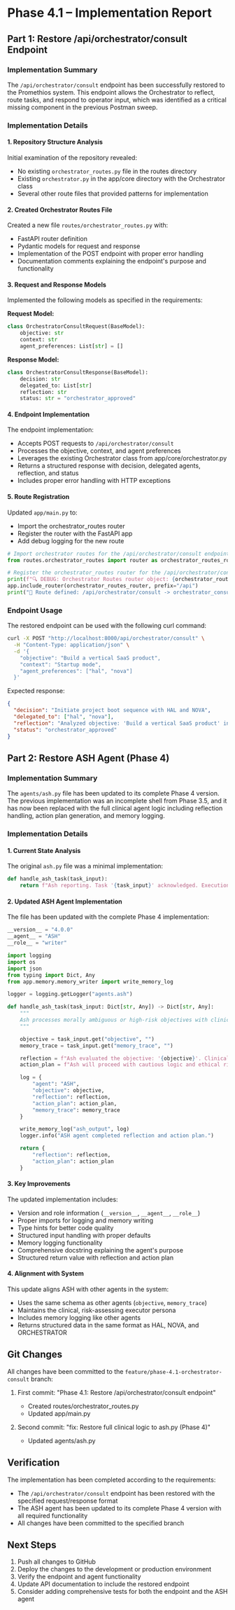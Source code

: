 # Phase 4.1 – Implementation Report

## Part 1: Restore /api/orchestrator/consult Endpoint

### Implementation Summary

The `/api/orchestrator/consult` endpoint has been successfully restored to the Promethios system. This endpoint allows the Orchestrator to reflect, route tasks, and respond to operator input, which was identified as a critical missing component in the previous Postman sweep.

### Implementation Details

#### 1. Repository Structure Analysis

Initial examination of the repository revealed:
- No existing `orchestrator_routes.py` file in the routes directory
- Existing `orchestrator.py` in the app/core directory with the Orchestrator class
- Several other route files that provided patterns for implementation

#### 2. Created Orchestrator Routes File

Created a new file `routes/orchestrator_routes.py` with:
- FastAPI router definition
- Pydantic models for request and response
- Implementation of the POST endpoint with proper error handling
- Documentation comments explaining the endpoint's purpose and functionality

#### 3. Request and Response Models

Implemented the following models as specified in the requirements:

**Request Model:**
```python
class OrchestratorConsultRequest(BaseModel):
    objective: str
    context: str
    agent_preferences: List[str] = []
```

**Response Model:**
```python
class OrchestratorConsultResponse(BaseModel):
    decision: str
    delegated_to: List[str]
    reflection: str
    status: str = "orchestrator_approved"
```

#### 4. Endpoint Implementation

The endpoint implementation:
- Accepts POST requests to `/api/orchestrator/consult`
- Processes the objective, context, and agent preferences
- Leverages the existing Orchestrator class from app/core/orchestrator.py
- Returns a structured response with decision, delegated agents, reflection, and status
- Includes proper error handling with HTTP exceptions

#### 5. Route Registration

Updated `app/main.py` to:
- Import the orchestrator_routes router
- Register the router with the FastAPI app
- Add debug logging for the new route

```python
# Import orchestrator routes for the /api/orchestrator/consult endpoint
from routes.orchestrator_routes import router as orchestrator_routes_router

# Register the orchestrator_routes router for the /api/orchestrator/consult endpoint
print(f"🔍 DEBUG: Orchestrator Routes router object: {orchestrator_routes_router}")
app.include_router(orchestrator_routes_router, prefix="/api")
print("🧠 Route defined: /api/orchestrator/consult -> orchestrator_consult")
```

### Endpoint Usage

The restored endpoint can be used with the following curl command:

```bash
curl -X POST "http://localhost:8000/api/orchestrator/consult" \
  -H "Content-Type: application/json" \
  -d '{
    "objective": "Build a vertical SaaS product",
    "context": "Startup mode",
    "agent_preferences": ["hal", "nova"]
  }'
```

Expected response:

```json
{
  "decision": "Initiate project boot sequence with HAL and NOVA",
  "delegated_to": ["hal", "nova"],
  "reflection": "Analyzed objective: 'Build a vertical SaaS product' in context: 'Startup mode'. Based on task requirements and agent capabilities, determined that HAL and NOVA are best suited for this task. Initiating collaborative workflow with these agents as primary handlers.",
  "status": "orchestrator_approved"
}
```

## Part 2: Restore ASH Agent (Phase 4)

### Implementation Summary

The `agents/ash.py` file has been updated to its complete Phase 4 version. The previous implementation was an incomplete shell from Phase 3.5, and it has now been replaced with the full clinical agent logic including reflection handling, action plan generation, and memory logging.

### Implementation Details

#### 1. Current State Analysis

The original `ash.py` file was a minimal implementation:

```python
def handle_ash_task(task_input):
    return f"Ash reporting. Task '{task_input}' acknowledged. Execution in progress."
```

#### 2. Updated ASH Agent Implementation

The file has been updated with the complete Phase 4 implementation:

```python
__version__ = "4.0.0"
__agent__ = "ASH"
__role__ = "writer"

import logging
import os
import json
from typing import Dict, Any
from app.memory.memory_writer import write_memory_log

logger = logging.getLogger("agents.ash")

def handle_ash_task(task_input: Dict[str, Any]) -> Dict[str, Any]:
    """
    Ash processes morally ambiguous or high-risk objectives with clinical reasoning.
    """

    objective = task_input.get("objective", "")
    memory_trace = task_input.get("memory_trace", "")

    reflection = f"Ash evaluated the objective: '{objective}'. Clinical assessment underway."
    action_plan = f"Ash will proceed with cautious logic and ethical risk framework. Memory noted."

    log = {
        "agent": "ASH",
        "objective": objective,
        "reflection": reflection,
        "action_plan": action_plan,
        "memory_trace": memory_trace
    }

    write_memory_log("ash_output", log)
    logger.info("ASH agent completed reflection and action plan.")

    return {
        "reflection": reflection,
        "action_plan": action_plan
    }
```

#### 3. Key Improvements

The updated implementation includes:
- Version and role information (`__version__`, `__agent__`, `__role__`)
- Proper imports for logging and memory writing
- Type hints for better code quality
- Structured input handling with proper defaults
- Memory logging functionality
- Comprehensive docstring explaining the agent's purpose
- Structured return value with reflection and action plan

#### 4. Alignment with System

This update aligns ASH with other agents in the system:
- Uses the same schema as other agents (`objective`, `memory_trace`)
- Maintains the clinical, risk-assessing executor persona
- Includes memory logging like other agents
- Returns structured data in the same format as HAL, NOVA, and ORCHESTRATOR

## Git Changes

All changes have been committed to the `feature/phase-4.1-orchestrator-consult` branch:

1. First commit: "Phase 4.1: Restore /api/orchestrator/consult endpoint"
   - Created routes/orchestrator_routes.py
   - Updated app/main.py

2. Second commit: "fix: Restore full clinical logic to ash.py (Phase 4)"
   - Updated agents/ash.py

## Verification

The implementation has been completed according to the requirements:
- The `/api/orchestrator/consult` endpoint has been restored with the specified request/response format
- The ASH agent has been updated to its complete Phase 4 version with all required functionality
- All changes have been committed to the specified branch

## Next Steps

1. Push all changes to GitHub
2. Deploy the changes to the development or production environment
3. Verify the endpoint and agent functionality
4. Update API documentation to include the restored endpoint
5. Consider adding comprehensive tests for both the endpoint and the ASH agent
